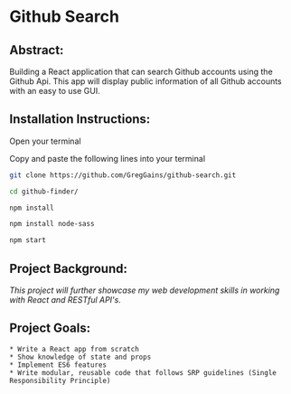 <!-- TITLE AREA -->

# **Github Search**

<!-- ABSTRACT / EXPLANATION  -->

## **Abstract:**

Building a React application that can search Github accounts using the Github Api. This app will display public information of all Github accounts with an easy to use GUI.

<!-- INSTALLATION AREA -->

## **Installation Instructions:**

Open your terminal

Copy and paste the following lines into your terminal

```bash
git clone https://github.com/GregGains/github-search.git
```

```bash
cd github-finder/
```

```bash
npm install
```

```bash
npm install node-sass
```

```bash
npm start
```

<!-- Live App  AREA  -->

<!-- PROJECT BACKGROUND AREA -->

## **Project Background:**

_This project will further showcase my web development skills in working with React and RESTful API's._

## **Project Goals:**

    * Write a React app from scratch
    * Show knowledge of state and props
    * Implement ES6 features
    * Write modular, reusable code that follows SRP guidelines (Single Responsibility Principle)
